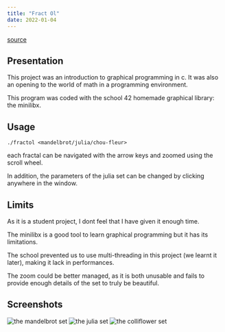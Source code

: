 ```yaml
---
title: "Fract Ol"
date: 2022-01-04
---
```


[source](https://github.com/antoinelemarchand/fract-ol)

## Presentation

This project was an introduction to graphical programming in c.
It was also an opening to the world of math in a programming environment.

This program was coded with the school 42 homemade graphical library: the minilibx.

## Usage
```
./fractol <mandelbrot/julia/chou-fleur>
```
each fractal can be navigated with the arrow keys and zoomed using the scroll wheel.

In addition, the parameters of the julia set can be changed by clicking anywhere in the window.

## Limits
As it is a student project, I dont feel that I have given it enough time.

The minilibx is a good tool to learn graphical programming but it has its limitations.

The school prevented us to use multi-threading in this project (we learnt it later), making it lack in performances.

The zoom could be better managed, as it is both unusable and fails to provide enough details of the set to truly be beautiful.

## Screenshots
![the mandelbrot set](/details/images/mandelbrot.png)
![the julia set](/details/images/julia.png)
![the colliflower set](/details/images/colliflower.png)

